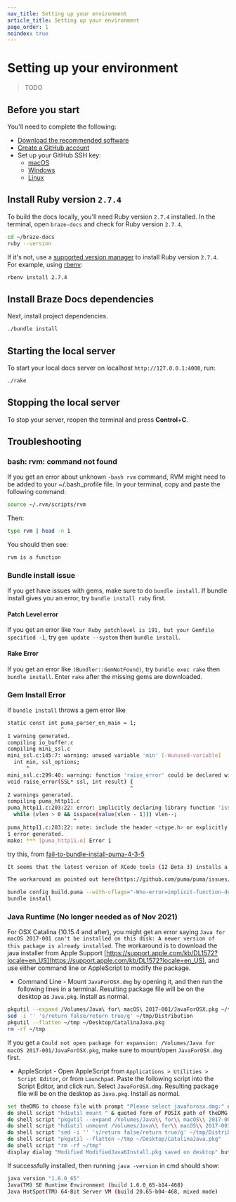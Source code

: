 ```yaml
---
nav_title: Setting up your environment
article_title: Setting up your environment
page_order: 1
noindex: true
---
```


# Setting up your environment

> TODO

## Before you start

You'll need to complete the following:

- [Download the recommended software]()
- [Create a GitHub account](https://github.com/join)
- Set up your GitHub SSH key:
  - [macOS](https://docs.github.com/en/github-ae@latest/authentication/connecting-to-github-with-ssh/generating-a-new-ssh-key-and-adding-it-to-the-ssh-agent?platform=mac)
  - [Windows](https://docs.github.com/en/github-ae@latest/authentication/connecting-to-github-with-ssh/generating-a-new-ssh-key-and-adding-it-to-the-ssh-agent?platform=windows)
  - [Linux](https://docs.github.com/en/github-ae@latest/authentication/connecting-to-github-with-ssh/generating-a-new-ssh-key-and-adding-it-to-the-ssh-agent?platform=linux)

## Install Ruby version `2.7.4`

To build the docs locally, you'll need Ruby version `2.7.4` installed. In the terminal, open `braze-docs` and check for Ruby version `2.7.4`.

```bash
cd ~/braze-docs
ruby --version
```

If it's not, use a [supported version manager](https://www.ruby-lang.org/en/documentation/installation/#managers) to install Ruby version `2.7.4`. For example, using [rbenv](https://github.com/rbenv/rbenv):

```bash
rbenv install 2.7.4
```

## Install Braze Docs dependencies

Next, install project dependencies.

```bash
./bundle install
```

## Starting the local server

To start your local docs server on localhost `http://127.0.0.1:4000`, run:

```bash
./rake
```

## Stopping the local server

To stop your server, reopen the terminal and press **Control**+**C**.

## Troubleshooting

### bash: rvm: command not found

If you get an error about unknown ```-bash rvm``` command, RVM might need to be added to your ~/.bash_profile file. In your terminal, copy and paste the following command:

```bash
source ~/.rvm/scripts/rvm
```

Then:

```bash
type rvm | head -n 1
```

 You should then see:

```bash
rvm is a function
```

### Bundle install issue

If you get have issues with gems, make sure to do `bundle install`. If bundle install gives you an error, try `bundle install ruby` first.

#### Patch Level error

If you get an error like `Your Ruby patchlevel is 191, but your Gemfile specified -1`, try `gem update --system` then `bundle install`.

#### Rake Error

If you get an error like `(Bundler::GemNotFound)`, try `bundle exec rake` then `bundle install`. Enter `rake` after the missing gems are downloaded.

### Gem Install Error

If `bundle install` throws a gem error like

```bash
static const int puma_parser_en_main = 1;
                 ^
1 warning generated.
compiling io_buffer.c
compiling mini_ssl.c
mini_ssl.c:145:7: warning: unused variable 'min' [-Wunused-variable]
  int min, ssl_options;
      ^
mini_ssl.c:299:40: warning: function 'raise_error' could be declared with attribute 'noreturn' [-Wmissing-noreturn]
void raise_error(SSL* ssl, int result) {
                                       ^
2 warnings generated.
compiling puma_http11.c
puma_http11.c:203:22: error: implicitly declaring library function 'isspace' with type 'int (int)' [-Werror,-Wimplicit-function-declaration]
  while (vlen > 0 && isspace(value[vlen - 1])) vlen--;
                     ^
puma_http11.c:203:22: note: include the header <ctype.h> or explicitly provide a declaration for 'isspace'
1 error generated.
make: *** [puma_http11.o] Error 1
```

try this, from [fail-to-bundle-install-puma-4-3-5](https://stackoverflow.com/a/63201544/12982278)


```bash
It seems that the latest version of XCode tools (12 Beta 3) installs a version of Clang (the C compiler used by default on MacOS) that throws an error on implicit functions used on the native extension code of Puma.

The workaround as pointed out here(https://github.com/puma/puma/issues/2304#issuecomment-664448309) is to tell Clang not to treat this behavior as an error.
```

```bash
bundle config build.puma --with-cflags="-Wno-error=implicit-function-declaration"
bundle install
```

### Java Runtime (No longer needed as of Nov 2021)

For OSX Catalina (10.15.4 and after), you might get an error saying `Java for macOS 2017-001 can't be installed on this disk: A newer version of this package is already installed`. The workaround is to download the java installer from Apple Support [https://support.apple.com/kb/DL1572?locale=en_US](https://support.apple.com/kb/DL1572?locale=en_US), and use either command line or AppleScript to modify the package.

* Command Line - Mount `JavaForOSX.dmg` by opening it, and then run the following lines in a terminal. Resulting package file will be on the desktop as `Java.pkg`. Install as normal.

```bash
pkgutil --expand /Volumes/Java\ for\ macOS\ 2017-001/JavaForOSX.pkg ~/tmp
sed -i '' 's/return false/return true/g' ~/tmp/Distribution
pkgutil --flatten ~/tmp ~/Desktop/CatalinaJava.pkg
rm -rf ~/tmp
```

If you get a `Could not open package for expansion: /Volumes/Java for macOS 2017-001/JavaForOSX.pkg`, make sure to mount/open `JavaForOSX.dmg` first.

* AppleScript - Open AppleScript from `Applications > Utilities > Script Editor`, or from `Launchpad`.
Paste the following script into the Script Editor, and click run. Select `JavaForOSX.dmg`. Resulting package file will be on the desktop as `Java.pkg`. Install as normal. 

```bash
set theDMG to choose file with prompt "Please select javaforosx.dmg:" of type {"dmg"}
do shell script "hdiutil mount " & quoted form of POSIX path of theDMG
do shell script "pkgutil --expand /Volumes/Java\\ for\\ macOS\\ 2017-001/JavaForOSX.pkg ~/tmp"
do shell script "hdiutil unmount /Volumes/Java\\ for\\ macOS\\ 2017-001/"
do shell script "sed -i '' 's/return false/return true/g' ~/tmp/Distribution"
do shell script "pkgutil --flatten ~/tmp ~/Desktop/CatalinaJava.pkg"
do shell script "rm -rf ~/tmp"
display dialog "Modified ModifiedJava6Install.pkg saved on desktop" buttons {"Ok"}
```

If successfully installed, then running `java -version` in cmd should show:

```bash
java version "1.6.0_65"
Java(TM) SE Runtime Environment (build 1.6.0_65-b14-468)
Java HotSpot(TM) 64-Bit Server VM (build 20.65-b04-468, mixed mode)
```
